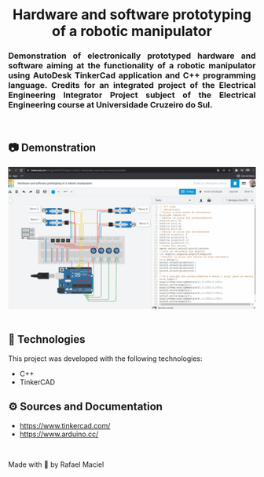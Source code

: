 <h1 align="center">
  <img alt="" title="ReactJS_Components" src=".github/demostration_aplication_1.jpeg" width="320px" />
  <br>
  Hardware and software prototyping of a robotic manipulator
</h1>

<h3 align="justify">
Demonstration of electronically prototyped hardware and software aiming at the functionality of a robotic manipulator using AutoDesk TinkerCad application and C++ programming language. Credits for an integrated project of the Electrical Engineering Integrator Project subject of the Electrical Engineering course at Universidade Cruzeiro do Sul.
</h3>

<br>

## 📷 Demonstration

<div align="center" >
<h4 align="left"></h4>
  <img src=".github/demostration_aplication_2.gif">
</div>
<br>

## 🚀 Technologies

This project was developed with the following technologies:

- C++
- TinkerCAD

## ⚙ Sources and Documentation
- https://www.tinkercad.com/
- https://www.arduino.cc/

<br>

Made with 💜 by Rafael Maciel
